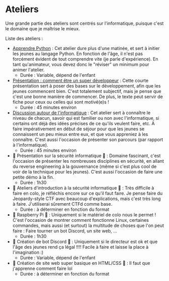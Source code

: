 # Ateliers

Une grande partie des ateliers sont centrés sur l'informatique, puisque c'est le domaine que je maîtrise le mieux.

Liste des ateliers :
+ [Apprendre Python](https://github.com/ajuelosemmanuel/Apprendre_Python) : Cet atelier dure plus d'une matinée, et sert à initier les jeunes au langage Python. En fonction de l'âge, il n'est pas forcément évident de tout comprendre vite (je parle d'expérience). En tant qu'animateur, vous devez donc le "réviser" un minimum pour animer l'atelier.
  + Durée : Variable, dépend de l'enfant
+ [Présentation : comment être un super développeur](%C3%8Atre_un_giga_dev.md) : Cette courte présentation sert à poser des bases sur le développement, afin que les jeunes commencent bien. C'est totalement subjectif, mais je pense que c'est une bonne manière de commencer. De plus, le texte peut servir de fiche pour ceux ou celles qui sont motivé(e)s !
  + Durée : 45 minutes environ
+ [Discussion autour de l'informatique](blabla_informatique.md) : Cet atelier sert à connaître le niveau de chacun, savoir qui est familier ou non avec l'informatique, si certains ont déjà des idées précises de ce qu'ils veulent faire, etc. À faire impérativement en début de séjour pour que les jeunes se connaissent un peu mieux entre eux, et que vous appreniez à les connaître. C'est aussi l'occasion de présenter son parcours (par rapport à l'informatique).
  + Durée : 45 minutes environ
+ 🚧 Présentation sur la sécurité informatique 🚧 : Domaine fascinant, c'est l'occasion de présenter les nombreuses disciplines en sécurité, en allant du reverse engineering à la gouvernance (même si c'est plus cool de voir de la technique pour les jeunes). C'est aussi l'occasion de faire une petite démo à la fin.
  + Durée : 1h30
+ 🚧 Ateliers d'introduction à la sécurité informatique 🚧 : Très difficile à faire en colo, je réfléchis encore sur ce qu'il faut faire. Je pense faire du Jeopardy-style CTF avec beaucoup d'explications, mais c'est très long à faire. J'utiliserai sûrement CTFd comme base.
  + Durée : à déterminer en fonction du format
+ 🚧 Raspberry Pi 🚧 : Uniquement si le matériel de colo nous le permet ! C'est l'occasion de montrer comment fonctionne Linux, certaines commandes, mais aussi (et surtout) la multitude de choses que l'on peut faire : Faire tourner un bot Discord, un site web, ...
  + Durée : 1h30
+ 🚧 Création de bot Discord 🚧 : Uniquement si le directeur est ok et que l'âge des jeunes rend ça légal !!!! Facile à faire et laisse la place à l'imagination :)
  + Durée : Variable, dépend de l'enfant
+ 🚧 Création de site web super basique en HTML/CSS 🚧 : Il faut que j'apprenne comment faire lol
  + Durée : à déterminer en fonction du format